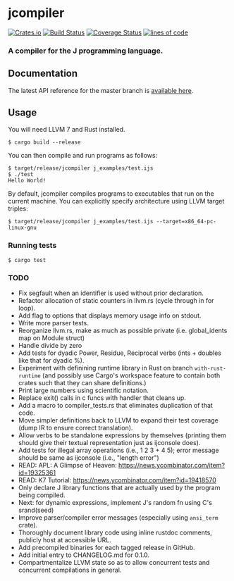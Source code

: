# jcompiler

[![Crates.io](https://img.shields.io/crates/v/jcompiler.svg?color=green)](https://crates.io/crates/jcompiler)
[![Build Status](https://travis-ci.com/mattjquinn/jcompiler.svg?branch=master)](https://travis-ci.com/mattjquinn/jcompiler)
[![Coverage Status](https://coveralls.io/repos/github/mattjquinn/jcompiler/badge.svg?branch=master)](https://coveralls.io/github/mattjquinn/jcompiler)
[![lines of code](https://tokei.rs/b1/github/mattjquinn/jcompiler)](https://github.com/Aaronepower/tokei)

### A compiler for the J programming language.

## Documentation

The latest API reference for the master branch is [available here](https://mattjquinn.github.io/jcompiler/master/jcompiler/index.html).

## Usage

You will need LLVM 7 and Rust installed.

    $ cargo build --release

You can then compile and run programs as follows:

```
$ target/release/jcompiler j_examples/test.ijs
$ ./test
Hello World!
```

By default, jcompiler compiles programs to executables that run on the
current machine. You can explicitly specify architecture using LLVM
target triples:

```
$ target/release/jcompiler j_examples/test.ijs --target=x86_64-pc-linux-gnu
```

### Running tests

```
$ cargo test
```

### TODO
* Fix segfault when an identifier is used without prior declaration.
* Refactor allocation of static counters in llvm.rs (cycle through in for loop).
* Add flag to options that displays memory usage info on stdout.
* Write more parser tests.
* Reorganize llvm.rs, make as much as possible private (i.e. global_idents map on Module struct)
* Handle divide by zero
* Add tests for dyadic Power, Residue, Reciprocal verbs (ints + doubles like that for dyadic %).
* Experiment with definining runtime library in Rust
  on branch `with-rust-runtime` (and possibly use Cargo's
  workspace feature to contain both crates such that they
  can share definitions.)
* Print large numbers using scientific notation.
* Replace exit() calls in c funcs with handler that cleans up.
* Add a macro to compiler_tests.rs that eliminates duplication of that code.
* Move simpler definitions back to LLVM to expand their test coverage
  (dump IR to ensure correct translation).
* Allow verbs to be standalone expressions by themselves (printing them should give
  their textual representation just as ijconsole does).
* Add tests for illegal array operations (i.e., 1 2 3 + 4 5); error
  message should be same as ijconsole (i.e., "length error")
* READ: APL: A Glimpse of Heaven: https://news.ycombinator.com/item?id=19325361
* READ: K7 Tutorial: https://news.ycombinator.com/item?id=19418570
* Only declare J library functions that are actually used by the program being compiled.
* Next: for dynamic expressions, implement J's random fn using C's srand(seed)
* Improve parser/compiler error messages (especially using `ansi_term` crate).
* Thoroughly document library code using inline rustdoc comments, publicly host at accessible URL.
* Add precompiled binaries for each tagged release in GitHub.
* Add initial entry to CHANGELOG.md for 0.1.0.
* Compartmentalize LLVM state so as to allow concurrent tests and concurrent compilations in general.
